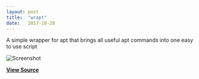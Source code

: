 ```yaml
---
layout: post
title:  "wrapt"
date:   2017-10-28
---
```


A simple wrapper for apt that brings all useful apt commands into one easy to use script

![Screenshot](https://raw.githubusercontent.com/simoniz0r/wrapt/master/Screenshot.png)

**[View Source](https://github.com/simoniz0r/wrapt)**
